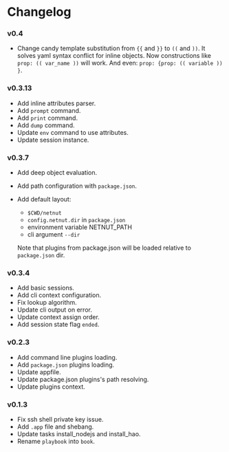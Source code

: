 # Changelog

### v0.4
* Change candy template substitution from `{{` and `}}` to `((` and `))`. It
  solves yaml syntax conflict for inline objects. Now constructions
  like `prop: (( var_name ))` will work. And even: `prop: {prop: (( variable )) }`.

### v0.3.13
* Add inline attributes parser.
* Add `prompt` command.
* Add `print` command.
* Add `dump` command.
* Update `env` command to use attributes.
* Update session instance.

### v0.3.7

* Add deep object evaluation.
* Add path configuration with `package.json`.
* Add default layout:
    * `$CWD/netnut`
    * `config.netnut.dir` in `package.json`
    * environment variable NETNUT_PATH
    * cli argument `--dir`

    Note that plugins from package.json will be loaded relative
    to `package.json` dir.

### v0.3.4

* Add basic sessions.
* Add cli context configuration.
* Fix lookup algorithm.
* Update cli output on error.
* Update context assign order.
* Add session state flag `ended`.

### v0.2.3

* Add command line plugins loading.
* Add `package.json` plugins loading.
* Update appfile.
* Update package.json plugins's path resolving.
* Update plugins context.


### v0.1.3

* Fix ssh shell private key issue.
* Add `.app` file and shebang.
* Update tasks install_nodejs and install_hao.
* Rename `playbook` into `book`.
